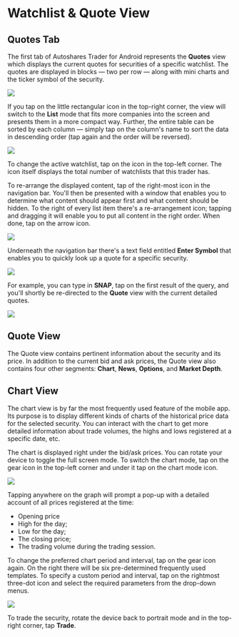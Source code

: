 # Watchlist & Quote View

## Quotes Tab

The first tab of Autoshares Trader for Android represents the **Quotes** view which displays the current quotes for securities of a specific watchlist. The quotes are displayed in blocks — two per row — along with mini charts and the ticker symbol of the security.

![](../../../.gitbook/assets/screenshot_2020-04-28-21-48-09-797_com.etnasoft.etnamobile.android.jpg)

If you tap on the little rectangular icon in the top-right corner, the view will switch to the **List** mode that fits more companies into the screen and presents them in a more compact way. Further, the entire table can be sorted by each column — simply tap on the column's name to sort the data in descending order \(tap again and the order will be reversed\).

![](../../../.gitbook/assets/screenshot_2020-04-29-19-46-45-395_com.etnasoft.etnamobile.android.jpg)

To change the active watchlist, tap on the icon in the top-left corner. The icon itself displays the total number of watchlists that this trader has.

To re-arrange the displayed content, tap of the right-most icon in the navigation bar. You'll then be presented with a window that enables you to determine what content should appear first and what content should be hidden. To the right of every list item there's a re-arrangement icon; tapping and dragging it will enable you to put all content in the right order. When done, tap on the arrow icon.

![](../../../.gitbook/assets/screenshot_2020-04-29-20-00-48-236_com.etnasoft.etnamobile.android.jpg)

Underneath the navigation bar there's a text field entitled **Enter Symbol** that enables you to quickly look up a quote for a specific security.

![](../../../.gitbook/assets/screenshot_2020-04-29-20-03-09-126_com.etnasoft.etnamobile.android.jpg)

For example, you can type in **SNAP**, tap on the first result of the query, and you'll shortly be re-directed to the **Quote** view with the current detailed quotes.

![](../../../.gitbook/assets/screenshot_2020-04-28-21-48-23-139_com.etnasoft.etnamobile.android.jpg)

## Quote View

The Quote view contains pertinent information about the security and its price. In addition to the current bid and ask prices, the Quote view also contains four other segments: **Chart**, **News**, **Options**, and **Market Depth**.

## Chart View

The chart view is by far the most frequently used feature of the mobile app. Its purpose is to display different kinds of charts of the historical price data for the selected security. You can interact with the chart to get more detailed information about trade volumes, the highs and lows registered at a specific date, etc.

The chart is displayed right under the bid/ask prices. You can rotate your device to toggle the full screen mode. To switch the chart mode, tap on the gear icon in the top-left corner and under it tap on the chart mode icon.

![](../../../.gitbook/assets/screenshot_2020-04-28-21-48-35-853_com.etnasoft.etnamobile.android.jpg)

Tapping anywhere on the graph will prompt a pop-up with a detailed account of all prices registered at the time:

* Opening price
* High for the day;
* Low for the day;
* The closing price;
* The trading volume during the trading session.

To change the preferred chart period and interval, tap on the gear icon again. On the right there will be six pre-determined frequently used templates. To specify a custom period and interval, tap on the rightmost three-dot icon and select the required parameters from the drop-down menus.

![](../../../.gitbook/assets/screenshot_2020-04-29-20-13-22-594_com.etnasoft.etnamobile.android.jpg)

To trade the security, rotate the device back to portrait mode and in the top-right corner, tap **Trade**.

